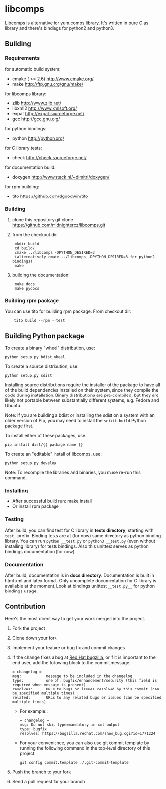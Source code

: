 libcomps
========

Libcomps is alternative for yum.comps library. It's written in pure C as library
and there's bindings for python2 and python3.

Building
--------

### Requirements

for automatic build system:

*   cmake ( >= 2.6) http://www.cmake.org/
*   make http://ftp.gnu.org/gnu/make/

for libcomps library:

*   zlib    http://www.zlib.net/
*   libxml2 http://www.xmlsoft.org/
*   expat   http://expat.sourceforge.net/
*   gcc     http://gcc.gnu.org/

for python bindings:

*   python http://python.org/

for C library tests:

*   check http://check.sourceforge.net/

for documentation build:

*   doxygen http://www.stack.nl/~dimitri/doxygen/

for rpm building:

*   tito https://github.com/dgoodwin/tito


### Building
1. clone this repository
        git clone https://github.com/midnightercz/libcomps.git
2. from the checkout dir:

        mkdir build
        cd build/
        cmake ../libcomps -DPYTHON_DESIRED=3
        (alternatively cmake ../libcomps -DPYTHON_DESIRED=3 for python2 bindings)
        make
3. building the documentation:

        make docs
        make pydocs

### Building rpm package
You can use tito for building rpm package. From checkout dir:

        tito build --rpm --test

## Building Python package
To create a binary "wheel" distribution, use:

    python setup.py bdist_wheel

To create a source distribution, use:

    python setup.py sdist

Installing source distributions require the installer of the package to have all of the build dependencies installed on their system, since they compile the code during installation. Binary distributions are pre-compiled, but they are likely not portable between substantially different systems, e.g. Fedora and Ubuntu.

Note: if you are building a bdist or installing the sdist on a system with an older version of Pip, you may need to install the ```scikit-build``` Python package first.

To install either of these packages, use:

    pip install dist/{{ package name }}

To create an "editable" install of libcomps, use:

    python setup.py develop

Note: To recompile the libraries and binaries, you muse re-run this command.

### Installing
*   After successful build run:
            make install
*   Or install rpm package

### Testing
After build, you can find test for C library in __tests  directory__, starting with
`test_` prefix. Binding tests are at (for now) same directory as python binding
library. You can run `python __test.py` or `python3 __test.py` (even without
installing library) for tests bindings. Also this unittest serves as python
bindings documentation
(for now).

### Documentation
After build, documentation is in __docs directory__. Documentation is built
in html xml and latex format. Only uncomplete documentation for C library
is available at the moment. Look at bindings unittest `__test.py__` for python
bindings usage.

Contribution
------------

Here's the most direct way to get your work merged into the project.

1. Fork the project
1. Clone down your fork
1. Implement your feature or bug fix and commit changes
1. If the change fixes a bug at [Red Hat bugzilla](https://bugzilla.redhat.com/), or if it is important to the end user, add the following block to the commit message:
    
       = changelog =
       msg:           message to be included in the changelog
       type:          one of: bugfix/enhancement/security (this field is required when message is present)
       resolves:      URLs to bugs or issues resolved by this commit (can be specified multiple times)
       related:       URLs to any related bugs or issues (can be specified multiple times)

   * For example::

         = changelog =
         msg: Do not skip type=mandatory in xml output
         type: bugfix
         resolves: https://bugzilla.redhat.com/show_bug.cgi?id=1771224

   * For your convenience, you can also use git commit template by running the following command in the top-level directory of this project:

         git config commit.template ./.git-commit-template

1. Push the branch to your fork
1. Send a pull request for your branch

